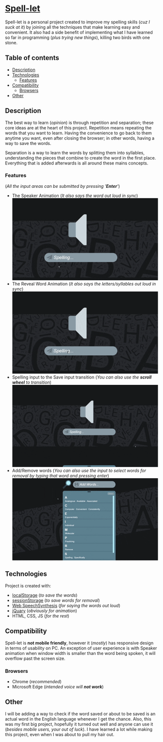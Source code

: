 # [Spell-let](https://thetaiman.github.io/Spelling-Project/)
Spell-let is a personal project created to improve my spelling skills (*cuz I suck at it*) by joining all the techniques that make learning easy and convenient. It also had a side benefit of implementing what I have learned so far in programming (*plus trying new things*), killing two birds with one stone.
## Table of contents
* [Description](#description)
* [Technologies](#technologies)
    - [Features](#features)
* [Compatibility](#compatibility)
    - [Browsers](#browsers)
* [Other](#other)
## Description
The best way to learn (*opinion*) is through repetition and separation; these core ideas are at the heart of this project. Repetition means repeating the words that you want to learn. Having the convenience to go back to them anytime you want, even after closing the browser; in other words, having a way to save the words. 

Separation is a way to learn the words by splitting them into syllables, understanding the pieces that combine to create the word in the first place. Everything that is added afterwards is all around these mains concepts.
### Features
(*All the input areas can be submitted by pressing '**Enter**'*)
+ The Speaker Animation (*It also says the word out loud in sync*)
![Speaker Animation](./gifs/speaker.gif)
+ The Reveal Word Animation (*It also says the letters/syllables out loud in sync*)
![Speaker Animation](./gifs/reveal.gif)
+ Spelling input to the Save input transition (*You can also use the **scroll wheel** to transition*)
![Speaker Animation](./gifs/transition.gif)
+ Add/Remove words (*You can also use the input to select words for removal by typing that word and pressing enter*)      
![Speaker Animation](./gifs/addRemove.gif)


## Technologies
Project is created with:
* [localStorage](https://developer.mozilla.org/en-US/docs/Web/API/Window/localStorage) (*to save the words*)
* [sessionStorage](https://developer.mozilla.org/en-US/docs/Web/API/Window/sessionStorage) (*to save words for removal*)
* [Web SpeechSynthesis](https://developer.mozilla.org/en-US/docs/Web/API/SpeechSynthesis) (*for saying the words out loud*)
* [jQuary](https://jquery.com/) (*obviously for animation*)
* HTML, CSS, JS (*for the rest*)

## Compatibility
Spell-let is **not mobile friendly**, however it (*mostly*) has responsive design  in terms of usability on PC. An exception of user experience is with Speaker animation when window width is smaller than the word being spoken, it will overflow past the screen size. 

### Browsers
+ Chrome (*recommended*)
+ Microsoft Edge (*intended voice will **not work***)

## Other
I will be adding a way to check if the word saved or about to be saved is an actual word in the English language whenever I get the chance. Also, this was my first big project, hopefully it turned out well and anyone can use it (*besides mobile users, your out of luck*). I have learned a lot while making this project, even when I was about to pull my hair out.